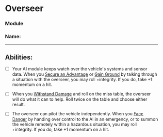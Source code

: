 # Overseer
### Module
### Name:
<hr>

## Abilities:
- [ ] Your AI module keeps watch over the vehicle's systems and sensor data. When you [Secure an Advantage](5_Moves/Adventure/Secure_an_Advantage.md) or [Gain Ground](Gain_Ground.md) by talking through a situation with the overseer, you may roll +integrity. If you do, take +1 momentum on a hit.

- [ ] When you [Withstand Damage](Withstand_Damage.md) and roll on the miss table, the overseer will do what it can to help. Roll twice on the table and choose either result.

- [ ] The overseer can pilot the vehicle independently. When you [Face Danger](5_Moves/Adventure/Face_Danger.md) by handing over control to the AI in an emergency, or to summon the vehicle remotely within a hazardous situation, you may roll +integrity. If you do, take +1 momentum on a hit.

